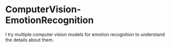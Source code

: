 # ComputerVision-EmotionRecognition
I try multiple computer vision models for emotion recognition to understand the details about them.
